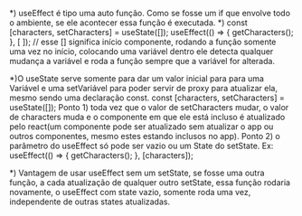 *) useEffect é tipo uma auto função. Como se fosse um if que envolve todo o ambiente, se ele acontecer essa função é executada.
*) const [characters, setCharacters] = useState([]);
    useEffect(() => {
        getCharacters();
      }, [ ]); // esse [] significa início componente, rodando a função somente uma vez no início, colocando uma variável dentro ele detecta qualquer mudança a variável e roda a função sempre que a variável for alterada.

*)O useState serve somente para dar um valor inicial para para uma Variável e uma setVariável para poder servir de proxy para atualizar ela, mesmo sendo uma declaração const.
    const [characters, setCharacters] = useState([]);
    Ponto 1) toda vez que o valor de setCharacters mudar, o valor de characters muda e o componente em que ele está incluso é atualizado pelo react(um componente pode ser atualizado sem atualizar o app ou outros componentes, mesmo estes estando inclusos no app).
    Ponto 2) o parâmetro do useEffect só pode ser vazio ou um State do setState.
    Ex:
        useEffect(() => {
            getCharacters();
          }, [characters]);

*) Vantagem de usar useEffect sem um setState,  se fosse uma outra função, a cada atualização de qualquer outro setState, essa função rodaria novamente, o useEffect com state vazio, somente roda uma vez, independente de outras states atualizadas.